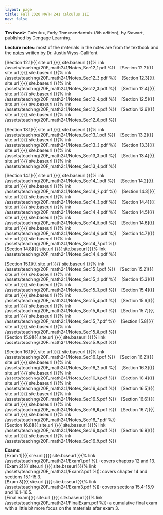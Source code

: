 ```yaml
---
layout: page
title: Fall 2020 MATH 241 Calculus III
nav: false
---
```


**Textbook**: Calculus, Early Transcendentals (8th edition), by Stewart, published by Cengage Learning.

**Lecture notes**: most of the materials in the notes are from the textbook and the [notes](https://www.math.umd.edu/~immortal/MATH241/) written by Dr. Justin Wyss-Gallifent.

[Section 12.1]({{ site.url }}{{ site.baseurl }}{% link /assets/teaching/20F_math241/Notes_Sec12_1.pdf %}) &nbsp;&nbsp;
[Section 12.2]({{ site.url }}{{ site.baseurl }}{% link /assets/teaching/20F_math241/Notes_Sec12_2.pdf %}) &nbsp;&nbsp;
[Section 12.3]({{ site.url }}{{ site.baseurl }}{% link /assets/teaching/20F_math241/Notes_Sec12_3.pdf %}) &nbsp;&nbsp;
[Section 12.4]({{ site.url }}{{ site.baseurl }}{% link /assets/teaching/20F_math241/Notes_Sec12_4.pdf %}) &nbsp;&nbsp;
[Section 12.5]({{ site.url }}{{ site.baseurl }}{% link /assets/teaching/20F_math241/Notes_Sec12_5.pdf %}) &nbsp;&nbsp;
[Section 12.6]({{ site.url }}{{ site.baseurl }}{% link /assets/teaching/20F_math241/Notes_Sec12_6.pdf %})

[Section 13.1]({{ site.url }}{{ site.baseurl }}{% link /assets/teaching/20F_math241/Notes_Sec13_1.pdf %}) &nbsp;&nbsp;
[Section 13.2]({{ site.url }}{{ site.baseurl }}{% link /assets/teaching/20F_math241/Notes_Sec13_2.pdf %}) &nbsp;&nbsp;
[Section 13.3]({{ site.url }}{{ site.baseurl }}{% link /assets/teaching/20F_math241/Notes_Sec13_3.pdf %}) &nbsp;&nbsp;
[Section 13.4]({{ site.url }}{{ site.baseurl }}{% link /assets/teaching/20F_math241/Notes_Sec13_4.pdf %})

[Section 14.1]({{ site.url }}{{ site.baseurl }}{% link /assets/teaching/20F_math241/Notes_Sec14_1.pdf %}) &nbsp;&nbsp;
[Section 14.2]({{ site.url }}{{ site.baseurl }}{% link /assets/teaching/20F_math241/Notes_Sec14_2.pdf %}) &nbsp;&nbsp;
[Section 14.3]({{ site.url }}{{ site.baseurl }}{% link /assets/teaching/20F_math241/Notes_Sec14_3.pdf %}) &nbsp;&nbsp;
[Section 14.4]({{ site.url }}{{ site.baseurl }}{% link /assets/teaching/20F_math241/Notes_Sec14_4.pdf %}) &nbsp;&nbsp;
[Section 14.5]({{ site.url }}{{ site.baseurl }}{% link /assets/teaching/20F_math241/Notes_Sec14_5.pdf %}) &nbsp;&nbsp;
[Section 14.6]({{ site.url }}{{ site.baseurl }}{% link /assets/teaching/20F_math241/Notes_Sec14_6.pdf %}) &nbsp;&nbsp;
[Section 14.7]({{ site.url }}{{ site.baseurl }}{% link /assets/teaching/20F_math241/Notes_Sec14_7.pdf %})\
[Section 14.8]({{ site.url }}{{ site.baseurl }}{% link /assets/teaching/20F_math241/Notes_Sec14_8.pdf %})

[Section 15.1]({{ site.url }}{{ site.baseurl }}{% link /assets/teaching/20F_math241/Notes_Sec15_1.pdf %}) &nbsp;&nbsp;
[Section 15.2]({{ site.url }}{{ site.baseurl }}{% link /assets/teaching/20F_math241/Notes_Sec15_2.pdf %}) &nbsp;&nbsp;
[Section 15.3]({{ site.url }}{{ site.baseurl }}{% link /assets/teaching/20F_math241/Notes_Sec15_3.pdf %}) &nbsp;&nbsp;
[Section 15.4]({{ site.url }}{{ site.baseurl }}{% link /assets/teaching/20F_math241/Notes_Sec15_4.pdf %}) &nbsp;&nbsp;
[Section 15.6]({{ site.url }}{{ site.baseurl }}{% link /assets/teaching/20F_math241/Notes_Sec15_6.pdf %}) &nbsp;&nbsp;
[Section 15.7]({{ site.url }}{{ site.baseurl }}{% link /assets/teaching/20F_math241/Notes_Sec15_7.pdf %}) &nbsp;&nbsp;
[Section 15.8]({{ site.url }}{{ site.baseurl }}{% link /assets/teaching/20F_math241/Notes_Sec15_8.pdf %})\
[Section 15.9]({{ site.url }}{{ site.baseurl }}{% link /assets/teaching/20F_math241/Notes_Sec15_9.pdf %})

[Section 16.1]({{ site.url }}{{ site.baseurl }}{% link /assets/teaching/20F_math241/Notes_Sec16_1.pdf %}) &nbsp;&nbsp;
[Section 16.2]({{ site.url }}{{ site.baseurl }}{% link /assets/teaching/20F_math241/Notes_Sec16_2.pdf %}) &nbsp;&nbsp;
[Section 16.3]({{ site.url }}{{ site.baseurl }}{% link /assets/teaching/20F_math241/Notes_Sec16_3.pdf %}) &nbsp;&nbsp;
[Section 16.4]({{ site.url }}{{ site.baseurl }}{% link /assets/teaching/20F_math241/Notes_Sec16_4.pdf %}) &nbsp;&nbsp;
[Section 16.5]({{ site.url }}{{ site.baseurl }}{% link /assets/teaching/20F_math241/Notes_Sec16_5.pdf %}) &nbsp;&nbsp;
[Section 16.6]({{ site.url }}{{ site.baseurl }}{% link /assets/teaching/20F_math241/Notes_Sec16_6.pdf %}) &nbsp;&nbsp;
[Section 16.7]({{ site.url }}{{ site.baseurl }}{% link /assets/teaching/20F_math241/Notes_Sec16_7.pdf %})\
[Section 16.8]({{ site.url }}{{ site.baseurl }}{% link /assets/teaching/20F_math241/Notes_Sec16_8.pdf %}) &nbsp;&nbsp;
[Section 16.9]({{ site.url }}{{ site.baseurl }}{% link /assets/teaching/20F_math241/Notes_Sec16_9.pdf %})

**Exams**:\
[Exam 1]({{ site.url }}{{ site.baseurl }}{% link /assets/teaching/20F_math241/Exam1.pdf %}): covers chapters 12 and 13.\
[Exam 2]({{ site.url }}{{ site.baseurl }}{% link /assets/teaching/20F_math241/Exam2.pdf %}): covers chapter 14 and sections 15.1-15.3.\
[Exam 3]({{ site.url }}{{ site.baseurl }}{% link /assets/teaching/20F_math241/Exam3.pdf %}): covers sections 15.4-15.9 and 16.1-16.5.\
[Final exam]({{ site.url }}{{ site.baseurl }}{% link /assets/teaching/20F_math241/FinalExam.pdf %}): a cumulative final exam with a little bit more focus on the materials after exam 3. 

